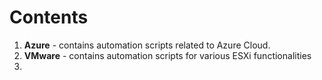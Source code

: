 # Contents
1. **Azure** - contains automation scripts related to Azure Cloud.
2. **VMware** - contains automation scripts for various ESXi functionalities
3. 
